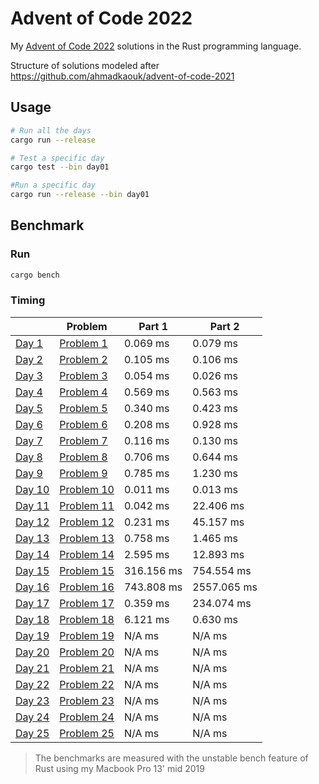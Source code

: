 # Advent of Code 2022
My [Advent of Code 2022](https://adventofcode.com) solutions in the Rust programming language.

Structure of solutions modeled after https://github.com/ahmadkaouk/advent-of-code-2021

## Usage
```sh
# Run all the days
cargo run --release

# Test a specific day
cargo test --bin day01

#Run a specific day
cargo run --release --bin day01
```
## Benchmark
### Run

```sh
cargo bench
```



### Timing

|                       | Problem                                            | Part 1   | Part 2   |   
|-----------------------|----------------------------------------------------|----------|----------|
| [Day 1](src/day01.rs) | [Problem 1](https://adventofcode.com/2022/day/1)   |   0.069 ms |   0.079 ms |   
| [Day 2](src/day02.rs) | [Problem 2](https://adventofcode.com/2022/day/2)   |   0.105 ms |   0.106 ms |   
| [Day 3](src/day03.rs) | [Problem 3](https://adventofcode.com/2022/day/3)   |   0.054 ms |   0.026 ms | 
| [Day 4](src/day04.rs) | [Problem 4](https://adventofcode.com/2022/day/4)   |   0.569 ms |   0.563 ms | 
| [Day 5](src/day05.rs) | [Problem 5](https://adventofcode.com/2022/day/5)   |   0.340 ms |   0.423 ms | 
| [Day 6](src/day06.rs) | [Problem 6](https://adventofcode.com/2022/day/6)   |   0.208 ms |   0.928 ms | 
| [Day 7](src/day07.rs) | [Problem 7](https://adventofcode.com/2022/day/7)   |   0.116 ms |   0.130 ms |
| [Day 8](src/day08.rs) | [Problem 8](https://adventofcode.com/2022/day/8)   |   0.706 ms |   0.644 ms |
| [Day 9](src/day09.rs) | [Problem 9](https://adventofcode.com/2022/day/9)   |   0.785 ms |   1.230 ms |
| [Day 10](src/day10.rs)| [Problem 10](https://adventofcode.com/2022/day/10) |   0.011 ms |   0.013 ms |
| [Day 11](src/day10.rs)| [Problem 11](https://adventofcode.com/2022/day/11) |   0.042 ms |  22.406 ms |
| [Day 12](src/day10.rs)| [Problem 12](https://adventofcode.com/2022/day/12) |   0.231 ms |  45.157 ms |
| [Day 13](src/day10.rs)| [Problem 13](https://adventofcode.com/2022/day/13) |   0.758 ms |   1.465 ms |
| [Day 14](src/day10.rs)| [Problem 14](https://adventofcode.com/2022/day/14) |   2.595 ms |  12.893 ms |
| [Day 15](src/day10.rs)| [Problem 15](https://adventofcode.com/2022/day/15) | 316.156 ms | 754.554 ms |
| [Day 16](src/day10.rs)| [Problem 16](https://adventofcode.com/2022/day/16) | 743.808 ms |2557.065 ms |
| [Day 17](src/day10.rs)| [Problem 17](https://adventofcode.com/2022/day/17) |   0.359 ms | 234.074 ms |
| [Day 18](src/day10.rs)| [Problem 18](https://adventofcode.com/2022/day/18) |   6.121 ms |   0.630 ms |
| [Day 19](src/day10.rs)| [Problem 19](https://adventofcode.com/2022/day/19) |   N/A ms |   N/A ms |
| [Day 20](src/day10.rs)| [Problem 20](https://adventofcode.com/2022/day/20) |   N/A ms |   N/A ms |
| [Day 21](src/day10.rs)| [Problem 21](https://adventofcode.com/2022/day/21) |   N/A ms |   N/A ms |
| [Day 22](src/day10.rs)| [Problem 22](https://adventofcode.com/2022/day/22) |   N/A ms |   N/A ms |
| [Day 23](src/day10.rs)| [Problem 23](https://adventofcode.com/2022/day/23) |   N/A ms |   N/A ms |
| [Day 24](src/day10.rs)| [Problem 24](https://adventofcode.com/2022/day/24) |   N/A ms |   N/A ms |
| [Day 25](src/day10.rs)| [Problem 25](https://adventofcode.com/2022/day/25) |   N/A ms |   N/A ms |


> The benchmarks are measured with the unstable bench feature of Rust using my Macbook Pro 13' mid 2019
